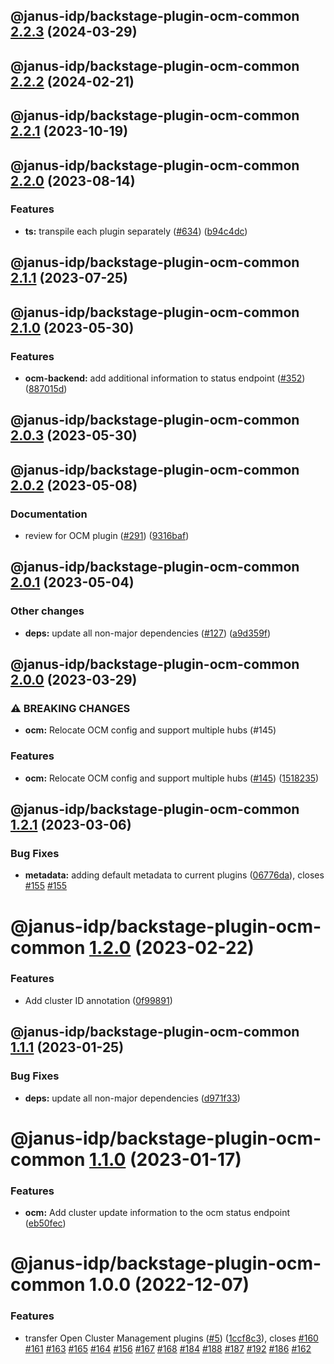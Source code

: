 ## @janus-idp/backstage-plugin-ocm-common [2.2.3](https://github.com/janus-idp/backstage-plugins/compare/@janus-idp/backstage-plugin-ocm-common@2.2.2...@janus-idp/backstage-plugin-ocm-common@2.2.3) (2024-03-29)

## @janus-idp/backstage-plugin-ocm-common [2.2.2](https://github.com/janus-idp/backstage-plugins/compare/@janus-idp/backstage-plugin-ocm-common@2.2.1...@janus-idp/backstage-plugin-ocm-common@2.2.2) (2024-02-21)

## @janus-idp/backstage-plugin-ocm-common [2.2.1](https://github.com/janus-idp/backstage-plugins/compare/@janus-idp/backstage-plugin-ocm-common@2.2.0...@janus-idp/backstage-plugin-ocm-common@2.2.1) (2023-10-19)

## @janus-idp/backstage-plugin-ocm-common [2.2.0](https://github.com/janus-idp/backstage-plugins/compare/@janus-idp/backstage-plugin-ocm-common@2.1.1...@janus-idp/backstage-plugin-ocm-common@2.2.0) (2023-08-14)


### Features

* **ts:** transpile each plugin separately ([#634](https://github.com/janus-idp/backstage-plugins/issues/634)) ([b94c4dc](https://github.com/janus-idp/backstage-plugins/commit/b94c4dc50ada328e5ce1bed5fb7c76f64607e1ee))

## @janus-idp/backstage-plugin-ocm-common [2.1.1](https://github.com/janus-idp/backstage-plugins/compare/@janus-idp/backstage-plugin-ocm-common@2.1.0...@janus-idp/backstage-plugin-ocm-common@2.1.1) (2023-07-25)

## @janus-idp/backstage-plugin-ocm-common [2.1.0](https://github.com/janus-idp/backstage-plugins/compare/@janus-idp/backstage-plugin-ocm-common@2.0.3...@janus-idp/backstage-plugin-ocm-common@2.1.0) (2023-05-30)


### Features

* **ocm-backend:** add additional information to status endpoint ([#352](https://github.com/janus-idp/backstage-plugins/issues/352)) ([887015d](https://github.com/janus-idp/backstage-plugins/commit/887015d18e665b1795e8c28e6fcc4f24aa7f3257))

## @janus-idp/backstage-plugin-ocm-common [2.0.3](https://github.com/janus-idp/backstage-plugins/compare/@janus-idp/backstage-plugin-ocm-common@2.0.2...@janus-idp/backstage-plugin-ocm-common@2.0.3) (2023-05-30)

## @janus-idp/backstage-plugin-ocm-common [2.0.2](https://github.com/janus-idp/backstage-plugins/compare/@janus-idp/backstage-plugin-ocm-common@2.0.1...@janus-idp/backstage-plugin-ocm-common@2.0.2) (2023-05-08)


### Documentation

* review for OCM plugin ([#291](https://github.com/janus-idp/backstage-plugins/issues/291)) ([9316baf](https://github.com/janus-idp/backstage-plugins/commit/9316bafd954f2c6986baa620ea13a74dcb558b29))

## @janus-idp/backstage-plugin-ocm-common [2.0.1](https://github.com/janus-idp/backstage-plugins/compare/@janus-idp/backstage-plugin-ocm-common@2.0.0...@janus-idp/backstage-plugin-ocm-common@2.0.1) (2023-05-04)


### Other changes

* **deps:** update all non-major dependencies ([#127](https://github.com/janus-idp/backstage-plugins/issues/127)) ([a9d359f](https://github.com/janus-idp/backstage-plugins/commit/a9d359f01448d1b9b4b4d3d9b087052fb6ff16b3))

## @janus-idp/backstage-plugin-ocm-common [2.0.0](https://github.com/janus-idp/backstage-plugins/compare/@janus-idp/backstage-plugin-ocm-common@1.2.1...@janus-idp/backstage-plugin-ocm-common@2.0.0) (2023-03-29)


### ⚠ BREAKING CHANGES

* **ocm:** Relocate OCM config and support multiple hubs (#145)

### Features

* **ocm:** Relocate OCM config and support multiple hubs ([#145](https://github.com/janus-idp/backstage-plugins/issues/145)) ([1518235](https://github.com/janus-idp/backstage-plugins/commit/1518235833d37b03cbcb75e9148e75e76908a53a))

## @janus-idp/backstage-plugin-ocm-common [1.2.1](https://github.com/janus-idp/backstage-plugins/compare/@janus-idp/backstage-plugin-ocm-common@1.2.0...@janus-idp/backstage-plugin-ocm-common@1.2.1) (2023-03-06)


### Bug Fixes

* **metadata:** adding default metadata to current plugins ([06776da](https://github.com/janus-idp/backstage-plugins/commit/06776dafdbab6d4fa85b92d5b676f65d97bbdb44)), closes [#155](https://github.com/janus-idp/backstage-plugins/issues/155) [#155](https://github.com/janus-idp/backstage-plugins/issues/155)

# @janus-idp/backstage-plugin-ocm-common [1.2.0](https://github.com/janus-idp/backstage-plugins/compare/@janus-idp/backstage-plugin-ocm-common@1.1.1...@janus-idp/backstage-plugin-ocm-common@1.2.0) (2023-02-22)


### Features

* Add cluster ID annotation ([0f99891](https://github.com/janus-idp/backstage-plugins/commit/0f9989108eef9a2370fd1c544306fe2c2e160a89))

## @janus-idp/backstage-plugin-ocm-common [1.1.1](https://github.com/janus-idp/backstage-plugins/compare/@janus-idp/backstage-plugin-ocm-common@1.1.0...@janus-idp/backstage-plugin-ocm-common@1.1.1) (2023-01-25)


### Bug Fixes

* **deps:** update all non-major dependencies ([d971f33](https://github.com/janus-idp/backstage-plugins/commit/d971f33c3f79ac4ec36dfb8b579f07d8dbcef8f1))

# @janus-idp/backstage-plugin-ocm-common [1.1.0](https://github.com/janus-idp/backstage-plugins/compare/@janus-idp/backstage-plugin-ocm-common@1.0.0...@janus-idp/backstage-plugin-ocm-common@1.1.0) (2023-01-17)


### Features

* **ocm:** Add cluster update information to the ocm status endpoint ([eb50fec](https://github.com/janus-idp/backstage-plugins/commit/eb50fec30ca2397931b986421055e46922810d21))

# @janus-idp/backstage-plugin-ocm-common 1.0.0 (2022-12-07)


### Features

* transfer Open Cluster Management plugins ([#5](https://github.com/janus-idp/backstage-plugins/issues/5)) ([1ccf8c3](https://github.com/janus-idp/backstage-plugins/commit/1ccf8c35f9ade6ff57f4897424d0202fed8ce7e8)), closes [#160](https://github.com/janus-idp/backstage-plugins/issues/160) [#161](https://github.com/janus-idp/backstage-plugins/issues/161) [#163](https://github.com/janus-idp/backstage-plugins/issues/163) [#165](https://github.com/janus-idp/backstage-plugins/issues/165) [#164](https://github.com/janus-idp/backstage-plugins/issues/164) [#156](https://github.com/janus-idp/backstage-plugins/issues/156) [#167](https://github.com/janus-idp/backstage-plugins/issues/167) [#168](https://github.com/janus-idp/backstage-plugins/issues/168) [#184](https://github.com/janus-idp/backstage-plugins/issues/184) [#188](https://github.com/janus-idp/backstage-plugins/issues/188) [#187](https://github.com/janus-idp/backstage-plugins/issues/187) [#192](https://github.com/janus-idp/backstage-plugins/issues/192) [#186](https://github.com/janus-idp/backstage-plugins/issues/186) [#162](https://github.com/janus-idp/backstage-plugins/issues/162)
